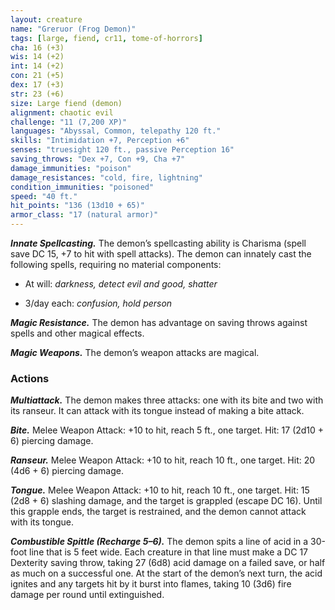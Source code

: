 ```yaml
---
layout: creature
name: "Greruor (Frog Demon)"
tags: [large, fiend, cr11, tome-of-horrors]
cha: 16 (+3)
wis: 14 (+2)
int: 14 (+2)
con: 21 (+5)
dex: 17 (+3)
str: 23 (+6)
size: Large fiend (demon)
alignment: chaotic evil
challenge: "11 (7,200 XP)"
languages: "Abyssal, Common, telepathy 120 ft."
skills: "Intimidation +7, Perception +6"
senses: "truesight 120 ft., passive Perception 16"
saving_throws: "Dex +7, Con +9, Cha +7"
damage_immunities: "poison"
damage_resistances: "cold, fire, lightning"
condition_immunities: "poisoned"
speed: "40 ft."
hit_points: "136 (13d10 + 65)"
armor_class: "17 (natural armor)"
---
```


***Innate Spellcasting.*** The demon’s spellcasting ability is Charisma
(spell save DC 15, +7 to hit with spell attacks). The demon can innately
cast the following spells, requiring no material components:

* At will: <i>darkness, detect evil and good, shatter</i>

* 3/day each: <i>confusion, hold person</i>

***Magic Resistance.*** The demon has advantage on saving throws against
spells and other magical effects.

***Magic Weapons.*** The demon’s weapon attacks are magical.

### Actions

***Multiattack.*** The demon makes three attacks: one with its bite and two
with its ranseur. It can attack with its tongue instead of making a bite attack.

***Bite.*** Melee Weapon Attack: +10 to hit, reach 5 ft., one target. Hit: 17 (2d10 + 6) piercing damage.

***Ranseur.*** Melee Weapon Attack: +10 to hit, reach 10 ft., one target. Hit: 20 (4d6 + 6) piercing damage.

***Tongue.*** Melee Weapon Attack: +10 to hit, reach 10 ft., one target. Hit: 15 (2d8 + 6) slashing damage, and the target is grappled (escape DC 16).
Until this grapple ends, the target is restrained, and the demon cannot
attack with its tongue.

***Combustible Spittle (Recharge 5–6).*** The demon spits a line of acid in a
30-foot line that is 5 feet wide. Each creature in that line must make a DC
17 Dexterity saving throw, taking 27 (6d8) acid damage on a failed save,
or half as much on a successful one. At the start of the demon’s next turn,
the acid ignites and any targets hit by it burst into flames, taking 10 (3d6)
fire damage per round until extinguished.
